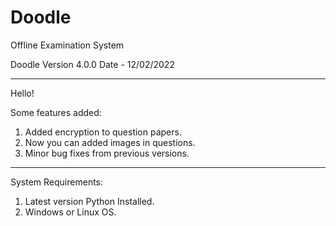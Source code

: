 # Doodle
Offline Examination System

Doodle Version 4.0.0
Date - 12/02/2022

---------------------------------------------------------------------------------------------------------------------------
Hello!

Some features added:
1. Added encryption to question papers.
2. Now you can added images in questions.
3. Minor bug fixes from previous versions.

---------------------------------------------------------------------------------------------------------------------------

System Requirements:
1. Latest version Python Installed.
2. Windows or Linux OS.

